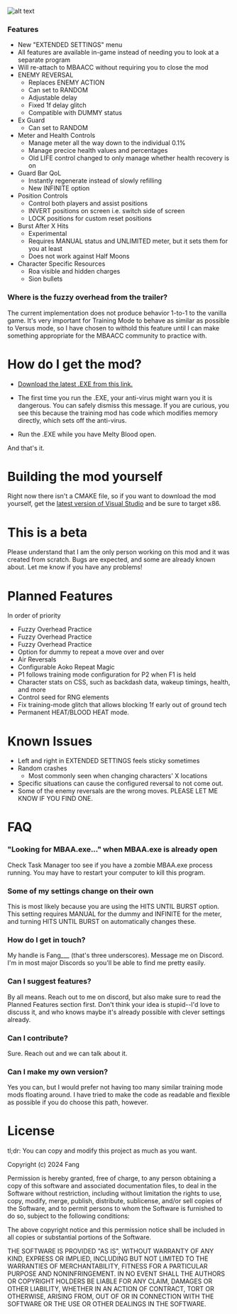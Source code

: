 ![alt text](https://github.com/fangdreth/MBAACC-Extended-Training-Mode/blob/main/Screenshots/Github%20Image.png?raw=true)

### Features

+ New "EXTENDED SETTINGS" menu
+ All features are available in-game instead of needing you to look at a separate program
+ Will re-attach to MBAACC without requiring you to close the mod
+ ENEMY REVERSAL
	+ Replaces ENEMY ACTION
	+ Can set to RANDOM
	+ Adjustable delay
	+ Fixed 1f delay glitch
	+ Compatible with DUMMY status
+ Ex Guard
	+ Can set to RANDOM
+ Meter and Health Controls
	+ Manage meter all the way down to the individual 0.1%
	+ Manage precice health values and percentages
	+ Old LIFE control changed to only manage whether health recovery is on
+ Guard Bar QoL
	+ Instantly regenerate instead of slowly refilling
	+ New INFINITE option
+ Position Controls
	+ Control both players and assist positions
	+ INVERT positions on screen i.e. switch side of screen
	+ LOCK positions for custom reset positions
+ Burst After X Hits
	+ Experimental
	+ Requires MANUAL status and UNLIMITED meter, but it sets them for you at least
	+ Does not work against Half Moons
+ Character Specific Resources
	+ Roa visible and hidden charges
	+ Sion bullets

### Where is the fuzzy overhead from the trailer?
The current implementation does not produce behavior 1-to-1 to the vanilla game.  It's very important for Training Mode to behave as similar as possible to Versus mode, so I have chosen to withold this feature until I can make something appropriate for the MBAACC community to practice with.

# How do I get the mod?

- [Download the latest .EXE from this link.](https://github.com/fangdreth/MBAACC-Extended-Training-Mode/releases)  

- The first time you run the .EXE, your anti-virus might warn you it is dangerous.  You can safely dismiss this message.  If you are curious, you see this because the training mod has code which modifies memory directly, which sets off the anti-virus.

- Run the .EXE while you have Melty Blood open.

And that's it.

# Building the mod yourself

Right now there isn't a CMAKE file, so if you want to download the mod yourself, get the [latest version of Visual Studio](https://visualstudio.microsoft.com/vs/) and be sure to target x86.

# This is a beta

Please understand that I am the only person working on this mod and it was created from scratch.  Bugs are expected, and some are already known about.  Let me know if you have any problems!

# Planned Features
In order of priority
+ Fuzzy Overhead Practice
+ Fuzzy Overhead Practice
+ Fuzzy Overhead Practice
+ Option for dummy to repeat a move over and over
+ Air Reversals
+ Configurable Aoko Repeat Magic
+ P1 follows training mode configuration for P2 when F1 is held
+ Character stats on CSS, such as backdash data, wakeup timings, health, and more
+ Control seed for RNG elements
+ Fix training-mode glitch that allows blocking 1f early out of ground tech
+ Permanent HEAT/BLOOD HEAT mode.

# Known Issues
+ Left and right in EXTENDED SETTINGS feels sticky sometimes
+ Random crashes
	+ Most commonly seen when changing characters' X locations
+ Specific situations can cause the configured reversal to not come out.
+ Some of the enemy reversals are the wrong moves.  PLEASE LET ME KNOW IF YOU FIND ONE.

# FAQ

### "Looking for MBAA.exe..." when MBAA.exe is already open
Check Task Manager too see if you have a zombie MBAA.exe process running.  You may have to restart your computer to kill this program.

### Some of my settings change on their own
This is most likely because you are using the HITS UNTIL BURST option.  This setting requires MANUAL for the dummy and INFINITE for the meter, and turning HITS UNTIL BURST on automatically changes these.

### How do I get in touch?
My handle is Fang\_\_\_ (that's three underscores).  Message me on Discord.  I'm in most major Discords so you'll be able to find me pretty easily.

### Can I suggest features?
By all means.  Reach out to me on discord, but also make sure to read the Planned Features section first.  Don't think your idea is stupid--I'd love to discuss it, and who knows maybe it's already possible with clever settings already.

### Can I contribute?
Sure.  Reach out and we can talk about it.

### Can I make my own version?
Yes you can, but I would prefer not having too many similar training mode mods floating around.  I have tried to make the code as readable and flexible as possible if you do choose this path, however.

# License

tl;dr: You can copy and modify this project as much as you want.

Copyright (c) 2024 Fang

Permission is hereby granted, free of charge, to any person obtaining a copy of this software and associated documentation files, to deal in the Software without restriction, including without limitation the rights to use, copy, modify, merge, publish, distribute, sublicense, and/or sell copies of the Software, and to permit persons to whom the Software is furnished to do so, subject to the following conditions:

The above copyright notice and this permission notice shall be included in all copies or substantial portions of the Software.

THE SOFTWARE IS PROVIDED "AS IS", WITHOUT WARRANTY OF ANY KIND, EXPRESS OR IMPLIED, INCLUDING BUT NOT LIMITED TO THE WARRANTIES OF MERCHANTABILITY, FITNESS FOR A PARTICULAR PURPOSE AND NONINFRINGEMENT. IN NO EVENT SHALL THE AUTHORS OR COPYRIGHT HOLDERS BE LIABLE FOR ANY CLAIM, DAMAGES OR OTHER LIABILITY, WHETHER IN AN ACTION OF CONTRACT, TORT OR OTHERWISE, ARISING FROM, OUT OF OR IN CONNECTION WITH THE SOFTWARE OR THE USE OR OTHER DEALINGS IN THE SOFTWARE.